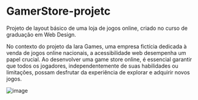 # GamerStore-projetc
Projeto de layout básico de uma loja de jogos online, criado no curso de graduação em Web Design.

No contexto do projeto da Iara Games, uma empresa fictícia dedicada à venda de jogos online nacionais, a acessibilidade web desempenha um papel crucial. Ao desenvolver uma game store online, é essencial garantir que todos os jogadores, independentemente de suas habilidades ou limitações, possam desfrutar da experiência de explorar e adquirir novos jogos. 

![image](https://github.com/cahetterich/GameStore-projetc/assets/148469247/a1f2ef3a-ec2b-4772-9399-08ee444e711f)
